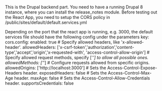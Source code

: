 This is the Drupal backend part. You need to have a running Drupal 8 instance, where you can install the release_notes module.
Before testing out the React App, you need to setup the CORS policy in /public/sites/default/default.services.yml

Depending on the port that the react app is running, e.g. 3000, the default services file should have the following config under the parameters key:
  cors.config:
    enabled: true
    # Specify allowed headers, like 'x-allowed-header'.
    allowedHeaders: ['x-csrf-token','authorization','content-type','accept','origin','x-requested-with', 'access-control-allow-origin']
    # Specify allowed request methods, specify ['*'] to allow all possible ones.
    allowedMethods: ['*']
    # Configure requests allowed from specific origins.
    allowedOrigins: ['http://localhost:3000']
    # Sets the Access-Control-Expose-Headers header.
    exposedHeaders: false
    # Sets the Access-Control-Max-Age header.
    maxAge: false
    # Sets the Access-Control-Allow-Credentials header.
    supportsCredentials: false
